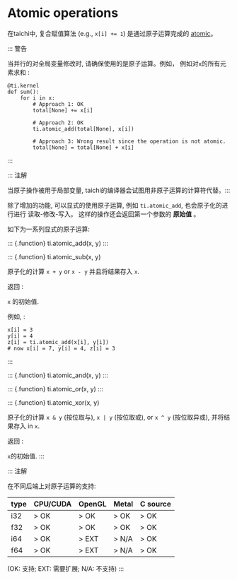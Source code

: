 # Atomic operations

在taichi中, 复合赋值算法 (e.g., `x[i] += 1`) 是通过原子运算完成的 [atomic](https://en.wikipedia.org/wiki/Fetch-and-add)。

::: 警告

当并行的对全局变量修改时, 请确保使用的是原子运算。例如， 例如对`x`的所有元素求和 :

    @ti.kernel
    def sum():
        for i in x:
            # Approach 1: OK
            total[None] += x[i]
    
            # Approach 2: OK
            ti.atomic_add(total[None], x[i])
    
            # Approach 3: Wrong result since the operation is not atomic.
            total[None] = total[None] + x[i]

:::

::: 注解

当原子操作被用于局部变量, taichi的编译器会试图用非原子运算的计算符代替。:::

除了增加的功能, 可以显式的使用原子运算, 例如 `ti.atomic_add`, 也会原子化的进行进行 读取-修改-写入。 这样的操作还会返回第一个参数的 **原始值** 。

如下为一系列显式的原子运算:

::: {.function} ti.atomic_add(x, y)
:::

::: {.function} ti.atomic_sub(x, y)

原子化的计算 `x + y` or `x - y` 并且将结果存入 `x`.

返回
:

 `x` 的初始值.

例如, :

    x[i] = 3
    y[i] = 4
    z[i] = ti.atomic_add(x[i], y[i])
    # now x[i] = 7, y[i] = 4, z[i] = 3

:::

::: {.function} ti.atomic_and(x, y)
:::

::: {.function} ti.atomic_or(x, y)
:::

::: {.function} ti.atomic_xor(x, y)

原子化的计算 `x & y` (按位取与), `x | y` (按位取或), or `x ^ y` (按位取异或), 并将结果存入 in `x`.

返回
:

 `x`的初始值.
:::

::: 注解

在不同后端上对原子运算的支持:

| type | CPU/CUDA | OpenGL | Metal | C source |
| ---- | -------- | ------ | ----- | -------- |
| i32  | > OK     | > OK   | > OK  | > OK     |
| f32  | > OK     | > OK   | > OK  | > OK     |
| i64  | > OK     | > EXT  | > N/A | > OK     |
| f64  | > OK     | > EXT  | > N/A | > OK     |

(OK: 支持; EXT: 需要扩展; N/A: 不支持)
:::
